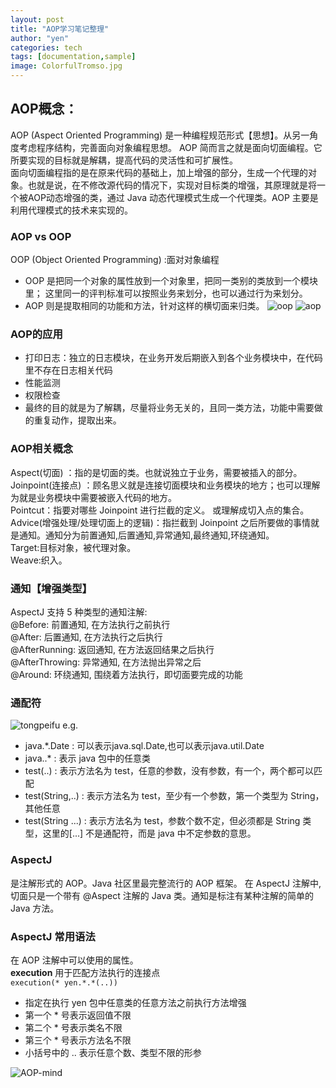 ```yaml
---
layout: post
title: "AOP学习笔记整理"
author: "yen"
categories: tech
tags: [documentation,sample]
image: ColorfulTromso.jpg
---
```

## AOP概念：  
  AOP (Aspect Oriented Programming) 是一种编程规范形式【思想】。从另一角度考虑程序结构，完善面向对象编程思想。
  AOP 简而言之就是面向切面编程。它所要实现的目标就是解耦，提高代码的灵活性和可扩展性。  
  面向切面编程指的是在原来代码的基础上，加上增强的部分，生成一个代理的对象。也就是说，在不修改源代码的情况下，实现对目标类的增强，其原理就是将一个被AOP动态增强的类，通过 Java 动态代理模式生成一个代理类。AOP 主要是利用代理模式的技术来实现的。

### AOP vs OOP
  OOP (Object Oriented Programming) :面对对象编程  
- OOP 是把同一个对象的属性放到一个对象里，把同一类别的类放到一个模块里；
  这里同一的评判标准可以按照业务来划分，也可以通过行为来划分。
- AOP 则是提取相同的功能和方法，针对这样的横切面来归类。
![oop](http://p6ch8daxu.bkt.clouddn.com/18-3-29/18591140.jpg)
![aop](http://p6ch8daxu.bkt.clouddn.com/18-3-29/6490650.jpg)

### AOP的应用
- 打印日志：独立的日志模块，在业务开发后期嵌入到各个业务模块中，在代码里不存在日志相关代码  
- 性能监测
- 权限检查
- 最终的目的就是为了解耦，尽量将业务无关的，且同一类方法，功能中需要做的重复动作，提取出来。

### AOP相关概念
Aspect(切面) ：指的是切面的类。也就说独立于业务，需要被插入的部分。  
Joinpoint(连接点) ：顾名思义就是连接切面模块和业务模块的地方；也可以理解为就是业务模块中需要被嵌入代码的地方。  
Pointcut：指要对哪些 Joinpoint 进行拦截的定义。 或理解成切入点的集合。  
Advice(增强处理/处理切面上的逻辑)：指拦截到 Joinpoint 之后所要做的事情就是通知。通知分为前置通知,后置通知,异常通知,最终通知,环绕通知。    
Target:目标对象，被代理对象。  
Weave:织入。

### 通知【增强类型】
AspectJ 支持 5 种类型的通知注解:  
@Before: 前置通知, 在方法执行之前执行  
@After: 后置通知, 在方法执行之后执行  
@AfterRunning: 返回通知, 在方法返回结果之后执行  
@AfterThrowing: 异常通知, 在方法抛出异常之后  
@Around: 环绕通知, 围绕着方法执行，即切面要完成的功能  

### 通配符
 ![tongpeifu](http://p6ch8daxu.bkt.clouddn.com/18-3-29/13692363.jpg)
 e.g.
 - java.*.Date : 可以表示java.sql.Date,也可以表示java.util.Date  
 - java..* : 表示 java 包中的任意类
 - test(..) : 表示方法名为 test，任意的参数，没有参数，有一个，两个都可以匹配
 - test(String,..) : 表示方法名为 test，至少有一个参数，第一个类型为 String，其他任意
 - test(String ...) : 表示方法名为 test，参数个数不定，但必须都是 String 类型，这里的[...] 不是通配符，而是 java 中不定参数的意思。

### AspectJ
是注解形式的 AOP。Java 社区里最完整流行的 AOP 框架。
在 AspectJ 注解中, 切面只是一个带有 @Aspect 注解的 Java 类。通知是标注有某种注解的简单的 Java 方法。

### AspectJ 常用语法
在 AOP 注解中可以使用的属性。  
**execution** 用于匹配方法执行的连接点  
`execution(* yen.*.*(..))`
- 指定在执行 yen 包中任意类的任意方法之前执行方法增强
- 第一个 * 号表示返回值不限  
- 第二个 * 号表示类名不限  
- 第三个 * 号表示方法名不限  
- 小括号中的 .. 表示任意个数、类型不限的形参

![AOP-mind](http://p6ch8daxu.bkt.clouddn.com/18-4-1/6101874.jpg)
